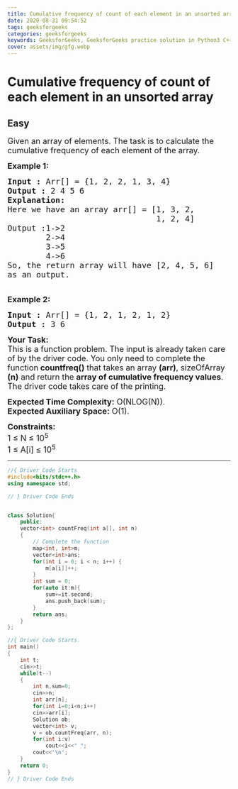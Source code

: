 ```yaml
---
title: Cumulative frequency of count of each element in an unsorted array   GFG
date: 2020-08-31 09:54:52
tags: geeksforgeeks
categories: geeksforgeeks
keywords: GeeksforGeeks, GeeksforGeeks practice solution in Python3 C++ Java, Cumulative frequency of count of each element in an unsorted array - GFG solution
cover: assets/img/gfg.webp
---
```



# Cumulative frequency of count of each element in an unsorted array
## Easy
<div class="problems_problem_content__Xm_eO"><p><span style="font-size:18px">Given an array of elements. The task is to calculate the cumulative frequency of each element of the array.</span></p>

<p><span style="font-size:18px"><strong>Example 1:</strong></span></p>

<pre><span style="font-size:18px"><strong>Input :</strong> Arr[] = {1, 2, 2, 1, 3, 4}
<strong>Output :</strong> 2 4 5 6
<strong>Explanation:
</strong>Here we have an array arr[] = [1, 3, 2, 
                               1, 2, 4]
Output :1-&gt;2
&nbsp; &nbsp; &nbsp; &nbsp; 2-&gt;4
&nbsp; &nbsp; &nbsp; &nbsp; 3-&gt;5
&nbsp; &nbsp; &nbsp; &nbsp; 4-&gt;6
So, the return array will have [2, 4, 5, 6] 
as an output.

</span></pre>

<p><span style="font-size:18px"><strong>Example 2:</strong></span></p>

<pre><span style="font-size:18px"><strong>Input :</strong> Arr[] = {1, 2, 1, 2, 1, 2}
<strong>Output :</strong> 3 6
</span></pre>

<p><span style="font-size:18px"><strong>Your Task:</strong><br>
This is a function problem. The input is already taken care of by the driver code. You only need to complete the function<strong> countfreq()</strong> that takes an array <strong>(arr)</strong>, sizeOfArray <strong>(n)</strong> and return the <strong>array of cumulative frequency values</strong>. The driver code takes care of the printing.</span></p>

<p><span style="font-size:18px"><strong>Expected Time Complexity:</strong> O(NLOG(N)).<br>
<strong>Expected Auxiliary Space:</strong>&nbsp;O(1).</span></p>

<p><span style="font-size:18px"><strong>Constraints:</strong><br>
1 ≤ N ≤ 10<sup>5</sup><br>
1 ≤ A[i] ≤ 10<sup>5</sup></span></p>
</div>

---




```cpp
//{ Driver Code Starts
#include<bits/stdc++.h>
using namespace std;

// } Driver Code Ends


class Solution{
    public:
    vector<int> countFreq(int a[], int n) 
    { 
        // Complete the function
        map<int, int>m;
        vector<int>ans;
        for(int i = 0; i < n; i++) {
            m[a[i]]++;
        }
        int sum = 0;
        for(auto it:m){
            sum+=it.second; 
            ans.push_back(sum);
        }
        return ans;
    } 
};

//{ Driver Code Starts.
int main()
{
	int t;
	cin>>t;
	while(t--)
	{
	    int n,sum=0;
	    cin>>n;
	    int arr[n];
	    for(int i=0;i<n;i++)
	    cin>>arr[i];
	    Solution ob;
	    vector<int> v;
	    v = ob.countFreq(arr, n);
	    for(int i:v)
	        cout<<i<<" ";
	    cout<<'\n';
	}
	return 0;
}
// } Driver Code Ends
```
